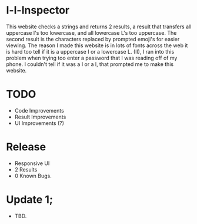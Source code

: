 # I-l-Inspector
This website checks a strings and returns 2 results, a result that transfers all uppercase I's too lowercase, and all lowercase L's too uppercase. The second result is the characters replaced by prompted emoji's for easier viewing. The reason I made this website is in lots of fonts across the web it is hard too tell if it is a uppercase I or a lowercase L. (Il), I ran into this problem when trying too enter a password that I was reading off of my phone. I couldn't tell if it was a I or a l, that prompted me to make this website.

# TODO
- Code Improvements
- Result Improvements
- UI Improvements (?)

# Release
- Responsive UI
- 2 Results
- 0 Known Bugs.

# Update 1;
- TBD.

